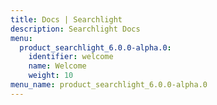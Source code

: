 ```yaml
---
title: Docs | Searchlight
description: Searchlight Docs
menu:
  product_searchlight_6.0.0-alpha.0:
    identifier: welcome
    name: Welcome
    weight: 10
menu_name: product_searchlight_6.0.0-alpha.0
---
```

